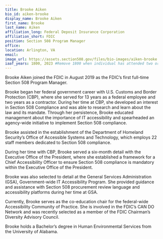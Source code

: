 ```yaml
---
title: Brooke Aiken
bio_id: aiken-brooke
display_name: Brooke Aiken
first_name: Brooke
last_name: Aiken
affiliation_long: Federal Deposit Insurance Corporation
affiliation_short: FDIC
position: Section 508 Program Manager
office: 
location: Arlington, VA
email: 
image_url: https://assets.section508.gov/files/bio-images/aiken-brooke.png
iaaf_years: 1800, 2023 #Remove 1800 when individual has attended two or more conferences
---
```

Brooke Aiken joined the FDIC in August 2019 as the FDIC’s first full-time Section 508 Program Manager.

Brooke began her federal government career with U.S. Customs and Border Protection (CBP), where she served for 13 years as a federal employee and two years as a contractor. During her time at CBP, she developed an interest in Section 508 Compliance and was able to research and learn about the law and its mandate. Through her persistence, Brooke educated management about the importance of IT accessibility and spearheaded an agency-wide initiative to implement Section 508 compliance.

Brooke assisted in the establishment of the Department of Homeland Security’s Office of Accessible Systems and Technology, which employs 22 staff members dedicated to Section 508 compliance.

During her time with CBP, Brooke served a six-month detail with the Executive Office of the President, where she established a framework for a Chief Accessibility Officer to ensure Section 508 compliance is mandatory within the Executive Office of the President.

Brooke was also selected to detail at the General Services Administration (GSA), Government-wide IT Accessibility Program. She provided guidance and assistance with Section 508 procurement review language and accessibility platforms during her time at GSA.

Currently, Brooke serves as the co-education chair for the federal-wide Accessibility Community of Practice. She is involved in the FDIC’s CAN DO Network and was recently selected as a member of the FDIC Chairman’s Diversity Advisory Council.

Brooke holds a Bachelor’s degree in Human Environmental Services from the University of Alabama.